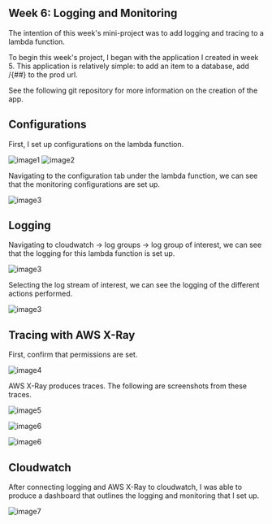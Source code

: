 ## Week 6: Logging and Monitoring

The intention of this week's mini-project was to add logging and tracing to a lambda function.

To begin this week's project, I began with the application I created in week 5. This application is relatively simple: to add an item to a database, add /{##} to the prod url.

See the following git repository for more information on the creation of the app.


## Configurations
First, I set up configurations on the lambda function.

![image1](img/log1.png)
![image2](img/setup1.png)

Navigating to the configuration tab under the lambda function, we can see that the monitoring configurations are set up. 

![image3](img/setup2.png)

## Logging

Navigating to cloudwatch -> log groups -> log group of interest, we can see that the logging for this lambda function is set up.   

![image3](img/log2.png)

Selecting the log stream of interest, we can see the logging of the different actions performed.

![image3](img/log3.png)

## Tracing with AWS X-Ray

First, confirm that permissions are set. 

![image4](img/xray1.png)

AWS X-Ray produces traces. The following are screenshots from these traces.

![image5](img/xray2.png)

![image6](img/xray3.png)

![image6](img/xray4.png)

## Cloudwatch

After connecting logging and AWS X-Ray to cloudwatch, I was able to produce a dashboard that outlines the logging and monitoring that I set up.

![image7](img/Cloudwatch1.png)
